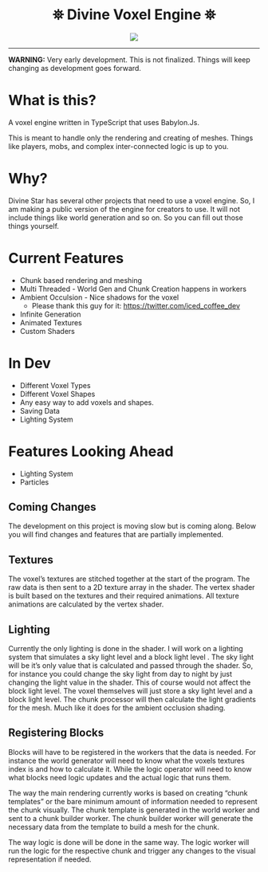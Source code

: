 <h1 align="center">
 ⛯ Divine Voxel Engine ⛯
</h1>
 
<p align="center">
<img src="https://divinestarapparel.com/wp-content/uploads/2021/02/logo-small.png"/>
</p>


---

__WARNING:__
Very early development. This is not finalized. Things will keep changing as development goes forward.

# What is this?

A voxel engine written in TypeScript that uses Babylon.Js. 

This is meant to handle only the rendering and creating of meshes. Things like players, mobs, and complex inter-connected logic is up to you. 

# Why?

Divine Star has several other projects that need to use a voxel engine. So, I am making a 
public version of the engine for creators to use. It will not include things like world 
generation and so on. So you can fill out those things yourself. 

# Current Features

- Chunk based rendering and meshing
- Multi Threaded - World Gen and Chunk Creation happens in workers
- Ambient Occulsion - Nice shadows for the voxel 
  - Please thank this guy for it: https://twitter.com/iced_coffee_dev
- Infinite Generation
- Animated Textures
- Custom Shaders

# In Dev

- Different Voxel Types
- Different Voxel Shapes
- Any easy way to add voxels and shapes. 
- Saving Data
- Lighting System

# Features Looking Ahead 

- Lighting System 
- Particles 

## Coming Changes

The development on this project is moving slow but is coming along. Below you will find changes and features that are partially implemented. 

## Textures

The voxel’s textures are stitched together at the start of the program. The raw data is then sent to a 2D texture array in the shader. The vertex shader is built based on the textures and their required animations. All texture animations are calculated by the vertex shader. 

## Lighting

Currently the only lighting is done in the shader. I will work on a lighting system that simulates a sky light level and a block light level . The sky light will be it’s only value that is calculated and passed through the shader. So, for instance you could change the sky light from day to night by just changing the light value in the shader. This of course would not affect the block light level. 
The voxel themselves will just store a sky light level and a block light level. The chunk processor will then calculate the light gradients for the mesh. Much like it does for the ambient occlusion shading. 

## Registering Blocks

Blocks will have to be registered in the workers that the data is needed. For instance the world generator will need to know what the voxels textures index is and how to calculate it. While the logic operator will need to know what blocks need logic updates and the actual logic that runs them. 

The way the main rendering currently works is based on creating “chunk templates” or the bare minimum amount of information needed to represent the chunk visually. The chunk template is generated in the world worker and sent to a chunk builder worker. The chunk builder worker will generate the necessary data from the template to build a mesh for the chunk. 

The way logic is done will be done in the same way. The logic worker will run the logic for the respective chunk and trigger any changes to the visual representation if needed. 



